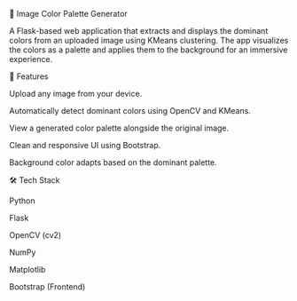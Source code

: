 🎨 Image Color Palette Generator

A Flask-based web application that extracts and displays the dominant colors from an uploaded image using KMeans clustering.
The app visualizes the colors as a palette and applies them to the background for an immersive experience.

🚀 Features

Upload any image from your device.

Automatically detect dominant colors using OpenCV and KMeans.

View a generated color palette alongside the original image.

Clean and responsive UI using Bootstrap.

Background color adapts based on the dominant palette.


🛠️ Tech Stack

Python

Flask

OpenCV (cv2)

NumPy

Matplotlib

Bootstrap (Frontend)
